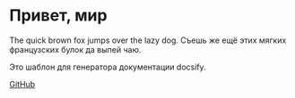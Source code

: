 # Привет, мир

The quick brown fox jumps over the lazy dog.
Съешь же ещё этих мягких французских булок да выпей чаю.

Это шаблон для генератора документации docsify.

[GitHub](https://github.com/alexanderniki/docsify-template)